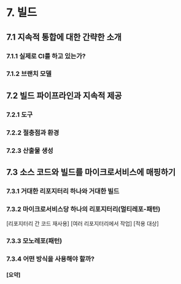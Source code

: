 # 7. 빌드

## 7.1 지속적 통합에 대한 간략한 소개
### 7.1.1 실제로 CI를 하고 있는가?
### 7.1.2 브랜치 모델

## 7.2 빌드 파이프라인과 지속적 제공
### 7.2.1 도구
### 7.2.2 절충점과 환경
### 7.2.3 산출물 생성

## 7.3 소스 코드와 빌드를 마이크로서비스에 매핑하기
### 7.3.1 거대한 리포지터리 하나와 거대한 빌드
### 7.3.2 마이크로서비스당 하나의 리포지터리(멀티레포-패턴)
[리포지터리 간 코드 재사용]
[여러 리포지터리에서 작업]
[적용 대상]

### 7.3.3 모노레포(패턴)
### 7.3.4 어떤 방식을 사용해야 할까?

#### [요약]





